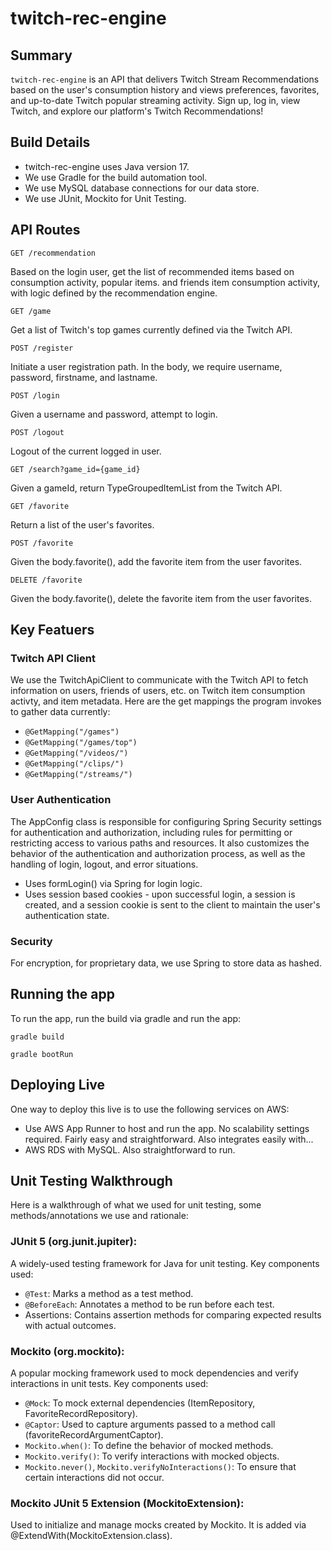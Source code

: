 # twitch-rec-engine

## Summary
<code>twitch-rec-engine</code> is an API that delivers Twitch Stream Recommendations based on the user's consumption history and views preferences, favorites, and up-to-date Twitch popular streaming activity. Sign up, log in, view Twitch, and explore our platform's Twitch Recommendations!

## Build Details
- twitch-rec-engine uses Java version 17.
- We use Gradle for the build automation tool. 
- We use MySQL database connections for our data store. 
- We use JUnit, Mockito for Unit Testing. 

## API Routes

```GET /recommendation```

Based on the login user, get the list of recommended items based on consumption activity, popular items. and friends item consumption activity, with logic defined by the recommendation engine. 

```GET /game```

Get a list of Twitch's top games currently defined via the Twitch API. 

```POST /register```

Initiate a user registration path. In the body, we require username, password, firstname, and lastname. 

```POST /login```

Given a username and password, attempt to login. 

```POST /logout```

Logout of the current logged in user. 

```GET /search?game_id={game_id}```

Given a gameId, return TypeGroupedItemList from the Twitch API.

```GET /favorite```

Return a list of the user's favorites. 

```POST /favorite```

Given the body.favorite(), add the favorite item from the user favorites. 

```DELETE /favorite```

Given the body.favorite(), delete the favorite item from the user favorites. 

## Key Featuers

### Twitch API Client 
We use the TwitchApiClient to communicate with the Twitch API to fetch information on users, friends of users, etc. on Twitch item consumption activty, and item metadata. Here are the get mappings the program invokes to gather data currently: 

- ```@GetMapping("/games")```
- ```@GetMapping("/games/top")```
- ```@GetMapping("/videos/")```
- ```@GetMapping("/clips/")```
- ```@GetMapping("/streams/")```

### User Authentication
The AppConfig class is responsible for configuring Spring Security settings for authentication and authorization, including rules for permitting or restricting access to various paths and resources. It also customizes the behavior of the authentication and authorization process, as well as the handling of login, logout, and error situations.
- Uses formLogin() via Spring for login logic. 
- Uses session based cookies - upon successful login, a session is created, and a session cookie is sent to the client to maintain the user's authentication state.

### Security
For encryption, for proprietary data, we use Spring to store data as hashed. 
 
## Running the app
To run the app, run the build via gradle and run the app:

```gradle build```

```gradle bootRun```


## Deploying Live
One way to deploy this live is to use the following services on AWS: 
- Use AWS App Runner to host and run the app. No scalability settings required. Fairly easy and straightforward. Also integrates easily with...
- AWS RDS with MySQL. Also straightforward to run. 


## Unit Testing Walkthrough
Here is a walkthrough of what we used for unit testing, some methods/annotations we use and rationale:

### JUnit 5 (org.junit.jupiter):
A widely-used testing framework for Java for unit testing.
Key components used:
- ```@Test```: Marks a method as a test method.
- ```@BeforeEach```: Annotates a method to be run before each test.
- Assertions: Contains assertion methods for comparing expected results with actual outcomes.

### Mockito (org.mockito):
A popular mocking framework used to mock dependencies and verify interactions in unit tests.
Key components used:
- ```@Mock```: To mock external dependencies (ItemRepository, FavoriteRecordRepository).
- ```@Captor```: Used to capture arguments passed to a method call (favoriteRecordArgumentCaptor).
- ```Mockito.when()```: To define the behavior of mocked methods.
- ```Mockito.verify()```: To verify interactions with mocked objects.
- ```Mockito.never()```, ```Mockito.verifyNoInteractions()```: To ensure that certain interactions did not occur.

### Mockito JUnit 5 Extension (MockitoExtension):
Used to initialize and manage mocks created by Mockito.
It is added via @ExtendWith(MockitoExtension.class).